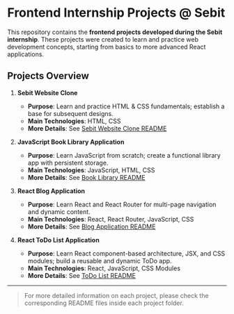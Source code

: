 # Frontend Internship Projects @ Sebit

This repository contains the **frontend projects developed during the Sebit internship**. These projects were created to learn and practice web development concepts, starting from basics to more advanced React applications.

## Projects Overview

1. **Sebit Website Clone**
   - **Purpose**: Learn and practice HTML & CSS fundamentals; establish a base for subsequent designs.  
   - **Main Technologies**: HTML, CSS  
   - **More Details**: See [Sebit Website Clone README](./sebitWeb_clone/README.md)

2. **JavaScript Book Library Application**
   - **Purpose**: Learn JavaScript from scratch; create a functional library app with persistent storage.  
   - **Main Technologies**: JavaScript, HTML, CSS  
   - **More Details**: See [Book Library README](./bookLibrary_js/README.md)

3. **React Blog Application**
   - **Purpose**: Learn React and React Router for multi-page navigation and dynamic content.  
   - **Main Technologies**: React, React Router, JavaScript, CSS  
   - **More Details**: See [Blog Application README](./blogApp_react/README.md)

4. **React ToDo List Application**
   - **Purpose**: Learn React component-based architecture, JSX, and CSS modules; build a reusable and dynamic ToDo app.  
   - **Main Technologies**: React, JavaScript, CSS Modules  
   - **More Details**: See [ToDo List README](./todolist_react/README.md)

---

> For more detailed information on each project, please check the corresponding README files inside each project folder.
